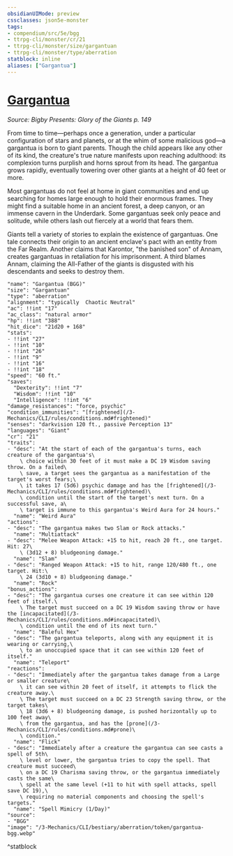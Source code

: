 ```yaml
---
obsidianUIMode: preview
cssclasses: json5e-monster
tags:
- compendium/src/5e/bgg
- ttrpg-cli/monster/cr/21
- ttrpg-cli/monster/size/gargantuan
- ttrpg-cli/monster/type/aberration
statblock: inline
aliases: ["Gargantua"]
---
```

# [Gargantua](3-Mechanics\CLI\bestiary\aberration/gargantua-bgg.md)
*Source: Bigby Presents: Glory of the Giants p. 149*  

From time to time—perhaps once a generation, under a particular configuration of stars and planets, or at the whim of some malicious god—a gargantua is born to giant parents. Though the child appears like any other of its kind, the creature's true nature manifests upon reaching adulthood: its complexion turns purplish and horns sprout from its head. The gargantua grows rapidly, eventually towering over other giants at a height of 40 feet or more.

Most gargantuas do not feel at home in giant communities and end up searching for homes large enough to hold their enormous frames. They might find a suitable home in an ancient forest, a deep canyon, or an immense cavern in the Underdark. Some gargantuas seek only peace and solitude, while others lash out fiercely at a world that fears them.

Giants tell a variety of stories to explain the existence of gargantuas. One tale connects their origin to an ancient enclave's pact with an entity from the Far Realm. Another claims that Karontor, "the banished son" of Annam, creates gargantuas in retaliation for his imprisonment. A third blames Annam, claiming the All-Father of the giants is disgusted with his descendants and seeks to destroy them.

```statblock
"name": "Gargantua (BGG)"
"size": "Gargantuan"
"type": "aberration"
"alignment": "typically  Chaotic Neutral"
"ac": !!int "17"
"ac_class": "natural armor"
"hp": !!int "388"
"hit_dice": "21d20 + 168"
"stats":
- !!int "27"
- !!int "10"
- !!int "26"
- !!int "9"
- !!int "16"
- !!int "18"
"speed": "60 ft."
"saves":
  "Dexterity": !!int "7"
  "Wisdom": !!int "10"
  "Intelligence": !!int "6"
"damage_resistances": "force, psychic"
"condition_immunities": "[frightened](/3-Mechanics/CLI/rules/conditions.md#frightened)"
"senses": "darkvision 120 ft., passive Perception 13"
"languages": "Giant"
"cr": "21"
"traits":
- "desc": "At the start of each of the gargantua's turns, each creature of the gargantua's\
    \ choice within 30 feet of it must make a DC 19 Wisdom saving throw. On a failed\
    \ save, a target sees the gargantua as a manifestation of the target's worst fears;\
    \ it takes 17 (5d6) psychic damage and has the [frightened](/3-Mechanics/CLI/rules/conditions.md#frightened)\
    \ condition until the start of the target's next turn. On a successful save, a\
    \ target is immune to this gargantua's Weird Aura for 24 hours."
  "name": "Weird Aura"
"actions":
- "desc": "The gargantua makes two Slam or Rock attacks."
  "name": "Multiattack"
- "desc": "Melee Weapon Attack: +15 to hit, reach 20 ft., one target. Hit: 27\
    \ (3d12 + 8) bludgeoning damage."
  "name": "Slam"
- "desc": "Ranged Weapon Attack: +15 to hit, range 120/480 ft., one target. Hit:\
    \ 24 (3d10 + 8) bludgeoning damage."
  "name": "Rock"
"bonus_actions":
- "desc": "The gargantua curses one creature it can see within 120 feet of itself.\
    \ The target must succeed on a DC 19 Wisdom saving throw or have the [incapacitated](/3-Mechanics/CLI/rules/conditions.md#incapacitated)\
    \ condition until the end of its next turn."
  "name": "Baleful Hex"
- "desc": "The gargantua teleports, along with any equipment it is wearing or carrying,\
    \ to an unoccupied space that it can see within 120 feet of itself."
  "name": "Teleport"
"reactions":
- "desc": "Immediately after the gargantua takes damage from a Large or smaller creature\
    \ it can see within 20 feet of itself, it attempts to flick the creature away.\
    \ The target must succeed on a DC 23 Strength saving throw, or the target takes\
    \ 18 (3d6 + 8) bludgeoning damage, is pushed horizontally up to 100 feet away\
    \ from the gargantua, and has the [prone](/3-Mechanics/CLI/rules/conditions.md#prone)\
    \ condition."
  "name": "Flick"
- "desc": "Immediately after a creature the gargantua can see casts a spell of 5th\
    \ level or lower, the gargantua tries to copy the spell. That creature must succeed\
    \ on a DC 19 Charisma saving throw, or the gargantua immediately casts the same\
    \ spell at the same level (+11 to hit with spell attacks, spell save DC 19),\
    \ requiring no material components and choosing the spell's targets."
  "name": "Spell Mimicry (1/Day)"
"source":
- "BGG"
"image": "/3-Mechanics/CLI/bestiary/aberration/token/gargantua-bgg.webp"
```
^statblock
